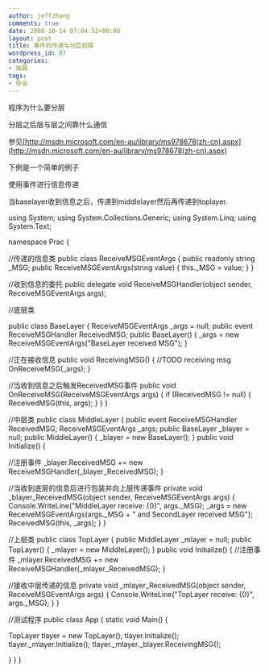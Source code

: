 ```yaml
---
author: jeffzhang
comments: true
date: 2008-10-14 07:04:52+00:00
layout: post
title: 事件的传递与分层初探
wordpress_id: 87
categories:
- 挨踢
tags:
- 杂谈
---
```


程序为什么要分层

分层之后层与层之间靠什么通信

参见[http://msdn.microsoft.com/en-au/library/ms978678(zh-cn).aspx](http://msdn.microsoft.com/en-au/library/ms978678(zh-cn).aspx)

下例是一个简单的例子

使用事件进行信息传递

当baselayer收到信息之后，传递到middlelayer然后再传递到toplayer.

using System;
 using System.Collections.Generic;
 using System.Linq;
 using System.Text;

namespace Prac
 {

//传递的信息类
  public class ReceiveMSGEventArgs
  {
  public readonly string _MSG;
  public ReceiveMSGEventArgs(string value)
  {
  this._MSG = value;
  }
  }

//收到信息的委托
  public delegate void ReceiveMSGHandler(object sender, ReceiveMSGEventArgs args);

//底层类

public class BaseLayer
  {
  ReceiveMSGEventArgs _args = null;
  public event ReceiveMSGHandler ReceivedMSG;
  public BaseLayer()
  {
  _args = new ReceiveMSGEventArgs("BaseLayer received MSG");
  }

//正在接收信息
  public void ReceivingMSG()
  {
  //TODO receiving msg
  OnReceiveMSG(_args);
  }

//当收到信息之后触发ReceivedMSG事件
  public void OnReceiveMSG(ReceiveMSGEventArgs args)
  {
  if (ReceivedMSG != null)
  {
  ReceivedMSG(this, args);
  }
  }
  }

//中层类
  public class MiddleLayer
  {
  public event ReceiveMSGHandler ReceivedMSG;
  ReceiveMSGEventArgs _args;
  public BaseLayer _blayer = null;
  public MiddleLayer()
  {
  _blayer = new BaseLayer();
  }
  public void Initialize()
  {

//注册事件
  _blayer.ReceivedMSG += new ReceiveMSGHandler(_blayer_ReceivedMSG);
  }

//当收到底层的信息后进行包装并向上层传递事件
  private void _blayer_ReceivedMSG(object sender, ReceiveMSGEventArgs args)
  {
  Console.WriteLine("MiddleLayer receive: {0}", args._MSG);
  _args = new ReceiveMSGEventArgs(args._MSG + " and SecondLayer received MSG");
  ReceivedMSG(this, _args);
  }
  }

//上层类
  public class TopLayer
  {
  public MiddleLayer _mlayer = null;
  public TopLayer()
  {
  _mlayer = new MiddleLayer();
  }
  public void Initialize()
  {
 //注册事件
  _mlayer.ReceivedMSG += new ReceiveMSGHandler(_mlayer_ReceivedMSG);
  }

//接收中层传递的信息
  private void _mlayer_ReceivedMSG(object sender, ReceiveMSGEventArgs args)
  {
  Console.WriteLine("TopLayer receive: {0}", args._MSG);
  }
  }

//测试程序
  public class App
  {
  static void Main()
  {

TopLayer tlayer = new TopLayer();
  tlayer.Initialize();
  tlayer._mlayer.Initialize();
  tlayer._mlayer._blayer.ReceivingMSG();

}
  }
 }

